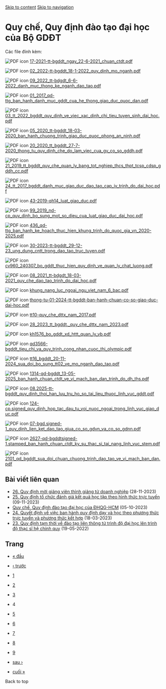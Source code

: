[Skip to content](https://daa.uit.edu.vn/quy-che-quy-dinh-dao-tao-dai-hoc-cua-bo-gddt?page=3#main)
 [Skip to navigation](https://daa.uit.edu.vn/quy-che-quy-dinh-dao-tao-dai-hoc-cua-bo-gddt?page=3#main-nav)

Quy chế, Quy định đào tạo đại học của Bộ GDĐT
=============================================

Các file đính kèm: 

 ![PDF icon](https://daa.uit.edu.vn/modules/file/icons/application-pdf.png "application/pdf") [17-2021-tt-bgddt\_ngay\_22-6-2021\_chuan\_ctdt.pdf](https://daa.uit.edu.vn/sites/daa/files/202310/17-2021-tt-bgddt_ngay_22-6-2021_chuan_ctdt.pdf)

 ![PDF icon](https://daa.uit.edu.vn/modules/file/icons/application-pdf.png "application/pdf") [02\_2022-tt-bgddt\_18-1-2022\_quy\_dinh\_mo\_nganh.pdf](https://daa.uit.edu.vn/sites/daa/files/202310/02_2022-tt-bgddt_18-1-2022_quy_dinh_mo_nganh.pdf)

 ![PDF icon](https://daa.uit.edu.vn/modules/file/icons/application-pdf.png "application/pdf") [09\_2022\_tt-bdgdt\_6-6-2022\_danh\_muc\_thong\_ke\_nganh\_dao\_tao.pdf](https://daa.uit.edu.vn/sites/daa/files/202310/09_2022_tt-bdgdt_6-6-2022_danh_muc_thong_ke_nganh_dao_tao.pdf)

 ![PDF icon](https://daa.uit.edu.vn/modules/file/icons/application-pdf.png "application/pdf") [01\_2017\_qd-ttg\_ban\_hanh\_danh\_muc\_gddt\_cua\_he\_thong\_giao\_duc\_quoc\_dan.pdf](https://daa.uit.edu.vn/sites/daa/files/202311/01_2017_qd-ttg_ban_hanh_danh_muc_gddt_cua_he_thong_giao_duc_quoc_dan.pdf)

 ![PDF icon](https://daa.uit.edu.vn/modules/file/icons/application-pdf.png "application/pdf") [03\_tt\_2022\_bgddt\_quy\_dinh\_ve\_viec\_xac\_dinh\_chi\_tieu\_tuyen\_sinh\_dai\_hoc.pdf](https://daa.uit.edu.vn/sites/daa/files/202311/03_tt_2022_bgddt_quy_dinh_ve_viec_xac_dinh_chi_tieu_tuyen_sinh_dai_hoc.pdf)

 ![PDF icon](https://daa.uit.edu.vn/modules/file/icons/application-pdf.png "application/pdf") [05\_2020\_tt-bgddt\_18-03-2020\_ban\_hanh\_chuong\_trinh\_giao\_duc\_quoc\_phong\_an\_ninh.pdf](https://daa.uit.edu.vn/sites/daa/files/202311/05_2020_tt-bgddt_18-03-2020_ban_hanh_chuong_trinh_giao_duc_quoc_phong_an_ninh.pdf)

 ![PDF icon](https://daa.uit.edu.vn/modules/file/icons/application-pdf.png "application/pdf") [20\_2020\_tt\_bgddt\_27-7-2020\_thong\_tu\_quy\_dinh\_che\_do\_lam\_viec\_cua\_gv\_co\_so\_gddh.pdf](https://daa.uit.edu.vn/sites/daa/files/202311/20_2020_tt_bgddt_27-7-2020_thong_tu_quy_dinh_che_do_lam_viec_cua_gv_co_so_gddh.pdf)

 ![PDF icon](https://daa.uit.edu.vn/modules/file/icons/application-pdf.png "application/pdf") [21\_2019\_tt\_bgddt\_quy\_che\_quan\_ly\_bang\_tot\_nghiep\_thcs\_thpt\_tcsp\_cdsp\_gddh\_cc.pdf](https://daa.uit.edu.vn/sites/daa/files/202311/21_2019_tt_bgddt_quy_che_quan_ly_bang_tot_nghiep_thcs_thpt_tcsp_cdsp_gddh_cc.pdf)

 ![PDF icon](https://daa.uit.edu.vn/modules/file/icons/application-pdf.png "application/pdf") [24\_tt\_2017\_bgddt\_danh\_muc\_giao\_duc\_dao\_tao\_cap\_iv\_trinh\_do\_dai\_hoc.pdf](https://daa.uit.edu.vn/sites/daa/files/202311/24_tt_2017_bgddt_danh_muc_giao_duc_dao_tao_cap_iv_trinh_do_dai_hoc.pdf)

 ![PDF icon](https://daa.uit.edu.vn/modules/file/icons/application-pdf.png "application/pdf") [43-2019-qh14\_luat\_giao\_duc.pdf](https://daa.uit.edu.vn/sites/daa/files/202311/43-2019-qh14_luat_giao_duc.pdf)

 ![PDF icon](https://daa.uit.edu.vn/modules/file/icons/application-pdf.png "application/pdf") [99\_2019\_nd-cp\_quy\_dinh\_bo\_sung\_mot\_so\_dieu\_cua\_luat\_giao\_duc\_dai\_hoc.pdf](https://daa.uit.edu.vn/sites/daa/files/202311/99_2019_nd-cp_quy_dinh_bo_sung_mot_so_dieu_cua_luat_giao_duc_dai_hoc.pdf)

 ![PDF icon](https://daa.uit.edu.vn/modules/file/icons/application-pdf.png "application/pdf") [436\_qd-ttg\_ban\_hanh\_ke\_hoach\_thuc\_hien\_khung\_trinh\_do\_quoc\_gia\_vn\_2020-2025.pdf](https://daa.uit.edu.vn/sites/daa/files/202311/436_qd-ttg_ban_hanh_ke_hoach_thuc_hien_khung_trinh_do_quoc_gia_vn_2020-2025.pdf)

 ![PDF icon](https://daa.uit.edu.vn/modules/file/icons/application-pdf.png "application/pdf") [30-2023-tt-bgddt\_29-12-23\_ung\_dung\_cntt\_trong\_dao\_tao\_truc\_tuyen.pdf](https://daa.uit.edu.vn/sites/daa/files/202401/30-2023-tt-bgddt_29-12-23_ung_dung_cntt_trong_dao_tao_truc_tuyen.pdf)

 ![PDF icon](https://daa.uit.edu.vn/modules/file/icons/application-pdf.png "application/pdf") [cv960\_240307\_bo\_gddt\_thuc\_hien\_quy\_dinh\_ve\_quan\_ly\_chat\_luong.pdf](https://daa.uit.edu.vn/sites/daa/files/202404/cv960_240307_bo_gddt_thuc_hien_quy_dinh_ve_quan_ly_chat_luong.pdf)

 ![PDF icon](https://daa.uit.edu.vn/modules/file/icons/application-pdf.png "application/pdf") [08\_2021\_tt-bdgdt\_18-03-2021\_quy\_che\_dao\_tao\_trinh\_do\_dai\_hoc.pdf](https://daa.uit.edu.vn/sites/daa/files/202410/08_2021_tt-bdgdt_18-03-2021_quy_che_dao_tao_trinh_do_dai_hoc.pdf)

 ![PDF icon](https://daa.uit.edu.vn/modules/file/icons/application-pdf.png "application/pdf") [khung\_nang\_luc\_ngoai\_ngu\_viet\_nam\_6\_bac.pdf](https://daa.uit.edu.vn/sites/daa/files/202411/khung_nang_luc_ngoai_ngu_viet_nam_6_bac.pdf)

 ![PDF icon](https://daa.uit.edu.vn/modules/file/icons/application-pdf.png "application/pdf") [thong-tu-01-2024-tt-bgddt-ban-hanh-chuan-co-so-giao-duc-dai-hoc.pdf](https://daa.uit.edu.vn/sites/daa/files/202411/thong-tu-01-2024-tt-bgddt-ban-hanh-chuan-co-so-giao-duc-dai-hoc.pdf)

 ![PDF icon](https://daa.uit.edu.vn/modules/file/icons/application-pdf.png "application/pdf") [tt10-quy\_che\_dttx\_nam\_2017.pdf](https://daa.uit.edu.vn/sites/daa/files/202411/tt10-quy_che_dttx_nam_2017.pdf)

 ![PDF icon](https://daa.uit.edu.vn/modules/file/icons/application-pdf.png "application/pdf") [28\_2023\_tt\_bgddt.\_quy\_che\_dttx\_nam\_2023.pdf](https://daa.uit.edu.vn/sites/daa/files/202411/28_2023_tt_bgddt._quy_che_dttx_nam_2023.pdf)

 ![PDF icon](https://daa.uit.edu.vn/modules/file/icons/application-pdf.png "application/pdf") [kh1576\_bo\_gddt\_xd\_httt\_quan\_ly\_vb.pdf](https://daa.uit.edu.vn/sites/daa/files/202411/kh1576_bo_gddt_xd_httt_quan_ly_vb.pdf)

 ![PDF icon](https://daa.uit.edu.vn/modules/file/icons/application-pdf.png "application/pdf") [qd3566-bgddt\_tieu\_chi\_va\_quy\_trinh\_cong\_nhan\_cuoc\_thi\_olympic.pdf](https://daa.uit.edu.vn/sites/daa/files/202411/qd3566-bgddt_tieu_chi_va_quy_trinh_cong_nhan_cuoc_thi_olympic.pdf)

 ![PDF icon](https://daa.uit.edu.vn/modules/file/icons/application-pdf.png "application/pdf") [tt16\_bgddt\_20-11-2024\_sua\_doi\_bo\_sung\_tt02\_ve\_mo\_nganh\_dao\_tao.pdf](https://daa.uit.edu.vn/sites/daa/files/202411/tt16_bgddt_20-11-2024_sua_doi_bo_sung_tt02_ve_mo_nganh_dao_tao.pdf)

 ![PDF icon](https://daa.uit.edu.vn/modules/file/icons/application-pdf.png "application/pdf") [1314-qd-bgddt\_13-05-2025\_ban\_hanh\_chuan\_ctdt\_ve\_vi\_mach\_ban\_dan\_trinh\_do\_dh\_ths.pdf](https://daa.uit.edu.vn/sites/daa/files/202505/1314-qd-bgddt_13-05-2025_ban_hanh_chuan_ctdt_ve_vi_mach_ban_dan_trinh_do_dh_ths.pdf)

 ![PDF icon](https://daa.uit.edu.vn/modules/file/icons/application-pdf.png "application/pdf") [08.2025-tt-bgddt\_quy\_dinh\_thoi\_han\_luu\_tru\_ho\_so\_tai\_lieu\_thuoc\_linh\_vuc\_gddt.pdf](https://daa.uit.edu.vn/sites/daa/files/202505/08.2025-tt-bgddt_quy_dinh_thoi_han_luu_tru_ho_so_tai_lieu_thuoc_linh_vuc_gddt.pdf)

 ![PDF icon](https://daa.uit.edu.vn/modules/file/icons/application-pdf.png "application/pdf") [124-cp.signed\_quy\_dinh\_hop\_tac\_dau\_tu\_voi\_nuoc\_ngoai\_trong\_linh\_vuc\_giao\_duc.pdf](https://daa.uit.edu.vn/sites/daa/files/202506/124-cp.signed_quy_dinh_hop_tac_dau_tu_voi_nuoc_ngoai_trong_linh_vuc_giao_duc.pdf)

 ![PDF icon](https://daa.uit.edu.vn/modules/file/icons/application-pdf.png "application/pdf") [07-bgd.signed-1\_quy\_dinh\_lien\_ket\_dao\_tao\_giua\_co\_so\_gdvn\_va\_co\_so\_gdnn.pdf](https://daa.uit.edu.vn/sites/daa/files/202506/07-bgd.signed-1_quy_dinh_lien_ket_dao_tao_giua_co_so_gdvn_va_co_so_gdnn.pdf)

 ![PDF icon](https://daa.uit.edu.vn/modules/file/icons/application-pdf.png "application/pdf") [2627-qd-bgddtsigned-1.stamped\_ban\_hanh\_chuan\_ctdt\_ky\_su\_thac\_si\_tai\_nang\_linh\_vuc\_stem.pdf](https://daa.uit.edu.vn/sites/daa/files/202509/2627-qd-bgddtsigned-1.stamped_ban_hanh_chuan_ctdt_ky_su_thac_si_tai_nang_linh_vuc_stem.pdf)

 ![PDF icon](https://daa.uit.edu.vn/modules/file/icons/application-pdf.png "application/pdf") [2101\_qd\_bgddt\_sua\_doi\_chuan\_chuong\_trinh\_dao\_tao\_ve\_vi\_mach\_ban\_dan.pdf](https://daa.uit.edu.vn/sites/daa/files/202510/2101_qd_bgddt_sua_doi_chuan_chuong_trinh_dao_tao_ve_vi_mach_ban_dan.pdf)

Bài viết liên quan
------------------

*   [26\. Quy định mời giảng viên thỉnh giảng từ doanh nghiệp](https://daa.uit.edu.vn/thongbao/26-quy-dinh-moi-giang-vien-thinh-giang-tu-doanh-nghiep)
     (28-11-2023)
*   [25\. Quy định tổ chức đánh giá kết quả học tập theo hình thức trực tuyến](https://daa.uit.edu.vn/thongbao/25-quy-dinh-chuc-danh-gia-ket-qua-hoc-tap-theo-hinh-thuc-truc-tuyen)
     (09-11-2023)
*   [Quy chế, Quy định đào tạo đại học của ĐHQG-HCM](https://daa.uit.edu.vn/quy-che-quy-dinh-dao-tao-dai-hoc-cua-dhqg-hcm)
     (05-10-2023)
*   [24\. Quyết định về việc ban hành quy định dạy và học theo phương thức trực tuyến và phương thức kết hợp](https://daa.uit.edu.vn/thongbao/24-quyet-dinh-ve-viec-ban-hanh-quy-dinh-day-va-hoc-theo-phuong-thuc-truc-tuyen-va-phuong)
     (18-03-2023)
*   [23\. Quy định tạm thời về đào tạo liên thông từ trình độ đại học lên trình độ thạc sĩ hệ chính quy](https://daa.uit.edu.vn/thongbao/23-quy-dinh-tam-thoi-ve-dao-tao-lien-thong-tu-trinh-do-dai-hoc-len-trinh-do-thac-si-he)
     (19-05-2022)

Trang
-----

*   [« đầu](https://daa.uit.edu.vn/quy-che-quy-dinh-dao-tao-dai-hoc-cua-bo-gddt "Đến trang đầu tiên")
    
*   [‹ trước](https://daa.uit.edu.vn/quy-che-quy-dinh-dao-tao-dai-hoc-cua-bo-gddt?page=2 "Đến trang kế trước")
    
*   [1](https://daa.uit.edu.vn/quy-che-quy-dinh-dao-tao-dai-hoc-cua-bo-gddt "Đến trang 1")
    
*   [2](https://daa.uit.edu.vn/quy-che-quy-dinh-dao-tao-dai-hoc-cua-bo-gddt?page=1 "Đến trang 2")
    
*   [3](https://daa.uit.edu.vn/quy-che-quy-dinh-dao-tao-dai-hoc-cua-bo-gddt?page=2 "Đến trang 3")
    
*   4
*   [5](https://daa.uit.edu.vn/quy-che-quy-dinh-dao-tao-dai-hoc-cua-bo-gddt?page=4 "Đến trang 5")
    
*   [6](https://daa.uit.edu.vn/quy-che-quy-dinh-dao-tao-dai-hoc-cua-bo-gddt?page=5 "Đến trang 6")
    
*   [7](https://daa.uit.edu.vn/quy-che-quy-dinh-dao-tao-dai-hoc-cua-bo-gddt?page=6 "Đến trang 7")
    
*   [8](https://daa.uit.edu.vn/quy-che-quy-dinh-dao-tao-dai-hoc-cua-bo-gddt?page=7 "Đến trang 8")
    
*   [9](https://daa.uit.edu.vn/quy-che-quy-dinh-dao-tao-dai-hoc-cua-bo-gddt?page=8 "Đến trang 9")
    
*   [sau ›](https://daa.uit.edu.vn/quy-che-quy-dinh-dao-tao-dai-hoc-cua-bo-gddt?page=4 "Đến trang kế sau")
    
*   [cuối »](https://daa.uit.edu.vn/quy-che-quy-dinh-dao-tao-dai-hoc-cua-bo-gddt?page=8 "Đến trang cuối cùng")
    

Back to top